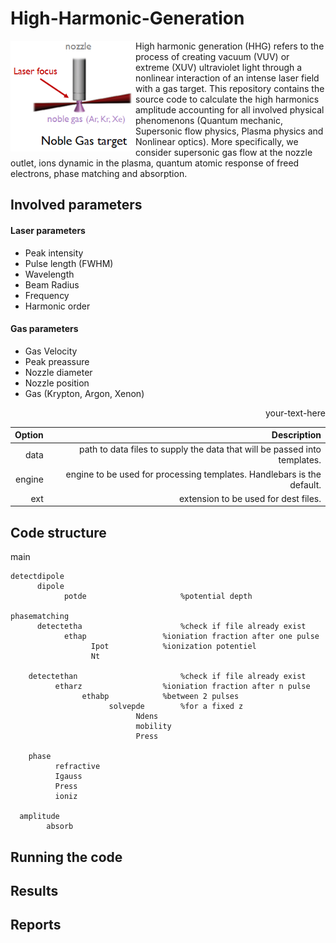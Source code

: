 # High-Harmonic-Generation
<img align="left" src="https://raw.githubusercontent.com/Aurelien-Pelissier/High-Harmonic-Generation/master/report/HHG.png" width=200>
High harmonic generation (HHG) refers to the process of creating vacuum (VUV) or extreme (XUV) ultraviolet light through a nonlinear interaction of an intense laser field with a gas target. This repository contains the source code to calculate the high harmonics amplitude accounting for all involved physical phenomenons (Quantum mechanic, Supersonic flow physics, Plasma physics and Nonlinear optics). More specifically, we consider supersonic gas flow at the nozzle outlet, ions dynamic in the plasma, quantum atomic response of freed electrons, phase matching and absorption.




## Involved parameters

#### Laser parameters

- Peak intensity
- Pulse length (FWHM)
- Wavelength
- Beam Radius
- Frequency
- Harmonic order

#### Gas parameters
- Gas Velocity
- Peak preassure
- Nozzle diameter
- Nozzle position
- Gas (Krypton, Argon, Xenon)


<div style="text-align: right"> your-text-here </div>

| Option | Description |
| ------:| -----------:|
| data   | path to data files to supply the data that will be passed into templates. |
| engine | engine to be used for processing templates. Handlebars is the default. |
| ext    | extension to be used for dest files. |



## Code structure

main

	detectdipole
		  dipole
			    potde		              %potential depth

	phasematching
		  detectetha  				      %check if file already exist
			    ethap 			      %ioniation fraction after one pulse
				      Ipot		      %ionization potentiel
				      Nt

		detectethan  				      %check if file already exist
			  etharz 			      %ioniation fraction after n pulse
				    ethabp 		      %between 2 pulses
					      solvepde 	      %for a fixed z
						        Ndens
						        mobility
						        Press

		phase
			  refractive
			  Igauss
			  Press
			  ioniz

	  amplitude
		    absorb





## Running the code









## Results




## Reports
